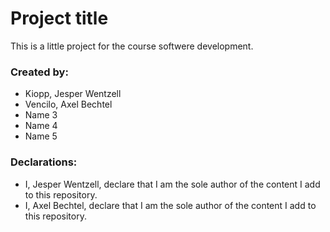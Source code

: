 # Project title
This is a little project for the course softwere development.

### Created by:
- Kiopp, Jesper Wentzell
- Vencilo, Axel Bechtel
- Name 3
- Name 4
- Name 5

### Declarations:
- I, Jesper Wentzell, declare that I am the sole author of the content I add to this repository.
- I, Axel Bechtel, declare that I am the sole author of the content I add to this repository.
